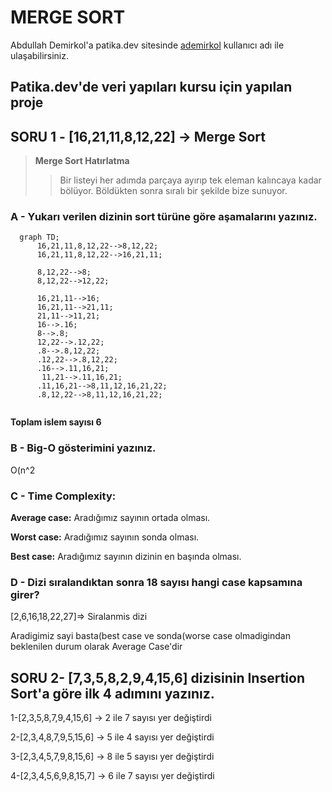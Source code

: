 # MERGE SORT

Abdullah Demirkol'a patika.dev sitesinde [ademirkol](https://app.patika.dev/ademirkol) kullanıcı adı ile ulaşabilirsiniz.

## Patika.dev'de veri yapıları kursu için yapılan proje


## **SORU 1 -** [16,21,11,8,12,22] -> Merge Sort

> **Merge Sort Hatırlatma** 
> >Bir listeyi her adımda parçaya ayırıp tek eleman kalıncaya kadar bölüyor. Böldükten sonra sıralı bir şekilde bize sunuyor.

### A - Yukarı verilen dizinin sort türüne göre aşamalarını yazınız.

```mermaid
  graph TD;
      16,21,11,8,12,22-->8,12,22;
      16,21,11,8,12,22-->16,21,11;

      8,12,22-->8;
      8,12,22-->12,22;
      
      16,21,11-->16;
      16,21,11-->21,11;
      21,11-->11,21;
      16-->.16;
      8-->.8;
      12,22-->.12,22;
      .8-->.8,12,22;
      .12,22-->.8,12,22;
      .16-->.11,16,21;
       11,21-->.11,16,21;
      .11,16,21-->8,11,12,16,21,22;
      .8,12,22-->8,11,12,16,21,22;
    
```

**Toplam islem sayısı 6**

### B - Big-O gösterimini yazınız.

O(n^2

### C - Time Complexity:

**Average case:** Aradığımız sayının ortada olması.

**Worst case:** Aradığımız sayının sonda olması.

**Best case:** Aradığımız sayının dizinin en başında olması.


### D - Dizi sıralandıktan sonra 18 sayısı hangi case kapsamına girer?

[2,6,16,18,22,27]=> Siralanmis dizi

Aradigimiz sayi basta(best case ve sonda(worse case olmadigindan beklenilen durum olarak Average Case'dir

## **SORU 2-** [7,3,5,8,2,9,4,15,6] dizisinin Insertion Sort'a göre ilk 4 adımını yazınız.

1-[2,3,5,8,7,9,4,15,6] -> 2 ile 7 sayısı yer değiştirdi

2-[2,3,4,8,7,9,5,15,6] -> 5 ile 4 sayısı yer değiştirdi

3-[2,3,4,5,7,9,8,15,6] -> 8 ile 5 sayısı yer değiştirdi

4-[2,3,4,5,6,9,8,15,7] -> 6 ile 7 sayısı yer değiştirdi
